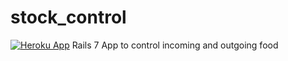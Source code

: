 # stock_control
[![Heroku App](https://www.herokucdn.com/deploy/button.svg)](https://alimentabor.herokuapp.com/)
 Rails 7 App to control incoming and outgoing food
